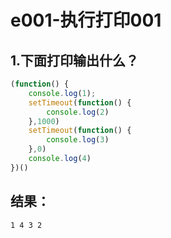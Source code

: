 # e001-执行打印001
## 1.下面打印输出什么？

```js
(function() {
	console.log(1);
	setTimeout(function() {
		console.log(2)
	},1000)
	setTimeout(function() {
		console.log(3)
	},0)
	console.log(4)
})()
```


## 结果：

```
1 4 3 2
```

